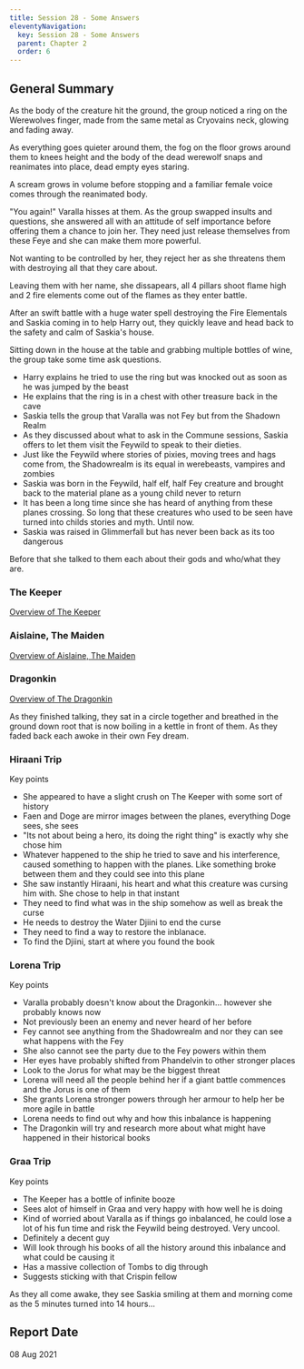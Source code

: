 ```yaml
---
title: Session 28 - Some Answers
eleventyNavigation:
  key: Session 28 - Some Answers
  parent: Chapter 2
  order: 6
---
```


## General Summary

As the body of the creature hit the ground, the group noticed a ring on the Werewolves finger, made from the same metal as Cryovains neck, glowing and fading away.

As everything goes quieter around them, the fog on the floor grows around them to knees height and the body of the dead werewolf snaps and reanimates into place, dead empty eyes staring.

A scream grows in volume before stopping and a familiar female voice comes through the reanimated body.

"You again!" Varalla hisses at them. As the group swapped insults and questions, she answered all with an attitude of self importance before offering them a chance to join her. They need just release themselves from these Feye and she can make them more powerful.

Not wanting to be controlled by her, they reject her as she threatens them with destroying all that they care about.

Leaving them with her name, she dissapears, all 4 pillars shoot flame high and 2 fire elements come out of the flames as they enter battle.

After an swift battle with a huge water spell destroying the Fire Elementals and Saskia coming in to help Harry out, they quickly leave and head back to the safety and calm of Saskia's house.

Sitting down in the house at the table and grabbing multiple bottles of wine, the group take some time ask questions.

- Harry explains he tried to use the ring but was knocked out as soon as he was jumped by the beast
- He explains that the ring is in a chest with other treasure back in the cave
- Saskia tells the group that Varalla was not Fey but from the Shadown Realm
- As they discussed about what to ask in the Commune sessions, Saskia offers to let them visit the Feywild to speak to their dieties.
- Just like the Feywild where stories of pixies, moving trees and hags come from, the Shadowrealm is its equal in werebeasts, vampires and zombies
- Saskia was born in the Feywild, half elf, half Fey creature and brought back to the material plane as a young child never to return
- It has been a long time since she has heard of anything from these planes crossing. So long that these creatures who used to be seen have turned into childs stories and myth. Until now.
- Saskia was raised in Glimmerfall but has never been back as its too dangerous

Before that she talked to them each about their gods and who/what they are.

### The Keeper

[Overview of The Keeper](../../../Fey%20Deities/The%20Keeper)

### Aislaine, The Maiden

[Overview of Aislaine, The Maiden](../../../Fey%20Deities/Aislaine%20The%20Maiden)

### Dragonkin

[Overview of The Dragonkin](../../../Fey%20Deities/Lorena%20Dragonkin)

As they finished talking, they sat in a circle together and breathed in the ground down root that is now boiling in a kettle in front of them. As they faded back each awoke in their own Fey dream.

### Hiraani Trip

Key points

- She appeared to have a slight crush on The Keeper with some sort of history
- Faen and Doge are mirror images between the planes, everything Doge sees, she sees
- "Its not about being a hero, its doing the right thing" is exactly why she chose him
- Whatever happened to the ship he tried to save and his interference, caused something to happen with the planes. Like something broke between them and they could see into this plane
- She saw instantly Hiraani, his heart and what this creature was cursing him with. She chose to help in that instant
- They need to find what was in the ship somehow as well as break the curse
- He needs to destroy the Water Djiini to end the curse
- They need to find a way to restore the inblanace.
- To find the Djiini, start at where you found the book

### Lorena Trip

Key points

- Varalla probably doesn't know about the Dragonkin... however she probably knows now
- Not previously been an enemy and never heard of her before
- Fey cannot see anything from the Shadowrealm and nor they can see what happens with the Fey
- She also cannot see the party due to the Fey powers within them
- Her eyes have probably shifted from Phandelvin to other stronger places
- Look to the Jorus for what may be the biggest threat
- Lorena will need all the people behind her if a giant battle commences and the Jorus is one of them
- She grants Lorena stronger powers through her armour to help her be more agile in battle
- Lorena needs to find out why and how this inbalance is happening
- The Dragonkin will try and research more about what might have happened in their historical books

### Graa Trip

Key points

- The Keeper has a bottle of infinite booze
- Sees alot of himself in Graa and very happy with how well he is doing
- Kind of worried about Varalla as if things go inbalanced, he could lose a lot of his fun time and risk the Feywild being destroyed. Very uncool.
- Definitely a decent guy
- Will look through his books of all the history around this inbalance and what could be causing it
- Has a massive collection of Tombs to dig through
- Suggests sticking with that Crispin fellow

As they all come awake, they see Saskia smiling at them and morning come as the 5 minutes turned into 14 hours...

## Report Date

08 Aug 2021

